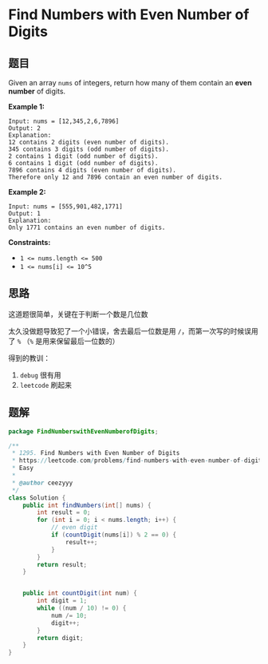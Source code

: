 # Find Numbers with Even Number of Digits

## 题目

Given an array `nums` of integers, return how many of them contain an **even number** of digits.

**Example 1:**

```
Input: nums = [12,345,2,6,7896]
Output: 2
Explanation: 
12 contains 2 digits (even number of digits). 
345 contains 3 digits (odd number of digits). 
2 contains 1 digit (odd number of digits). 
6 contains 1 digit (odd number of digits). 
7896 contains 4 digits (even number of digits). 
Therefore only 12 and 7896 contain an even number of digits.
```

**Example 2:**

```
Input: nums = [555,901,482,1771]
Output: 1 
Explanation: 
Only 1771 contains an even number of digits.
```

**Constraints:**

- `1 <= nums.length <= 500`
- `1 <= nums[i] <= 10^5`

## 思路

这道题很简单，关键在于判断一个数是几位数



太久没做题导致犯了一个小错误，舍去最后一位数是用 `/`，而第一次写的时候误用了 `%` （`%` 是用来保留最后一位数的）



得到的教训：

1. `debug` 很有用
2. `leetcode` 刷起来

## 题解

```java
package FindNumberswithEvenNumberofDigits;

/**
 * 1295. Find Numbers with Even Number of Digits
 * https://leetcode.com/problems/find-numbers-with-even-number-of-digits/
 * Easy
 *
 * @author ceezyyy
 */
class Solution {
    public int findNumbers(int[] nums) {
        int result = 0;
        for (int i = 0; i < nums.length; i++) {
            // even digit
            if (countDigit(nums[i]) % 2 == 0) {
                result++;
            }
        }
        return result;
    }


    public int countDigit(int num) {
        int digit = 1;
        while ((num / 10) != 0) {
            num /= 10;
            digit++;
        }
        return digit;
    }
}
```



 
